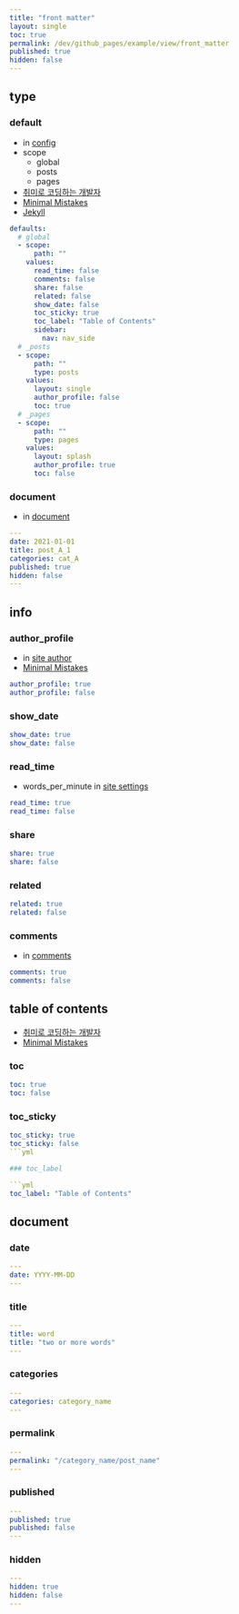 ```yaml
---
title: "front matter"
layout: single
toc: true
permalink: /dev/github_pages/example/view/front_matter
published: true
hidden: false
---
```




## type

### default

- in [config](/dev/github_pages#config)
- scope
  - global
  - posts
  - pages
- [취미로 코딩하는 개발자](https://devinlife.com/howto%20github%20pages/blog-config/#9-_posts-_pages-%EA%B8%B0%EB%B3%B8-%EC%84%A4%EC%A0%95)
- [Minimal Mistakes](https://mmistakes.github.io/minimal-mistakes/docs/configuration/#front-matter-defaults)
- [Jekyll](https://jekyllrb.com/docs/configuration/front-matter-defaults/)

```yml
defaults:
  # global
  - scope:
      path: ""
    values:
      read_time: false
      comments: false
      share: false
      related: false
      show_date: false
      toc_sticky: true
      toc_label: "Table of Contents"
      sidebar:
        nav: nav_side
  # _posts
  - scope:
      path: ""
      type: posts
    values:
      layout: single
      author_profile: false
      toc: true
  # _pages
  - scope:
      path: ""
      type: pages
    values:
      layout: splash
      author_profile: true
      toc: false
```

### document

- in [document](/dev/github_pages#document)

```yml
---
date: 2021-01-01
title: post_A_1
categories: cat_A
published: true
hidden: false
---
```



## info

### author_profile

- in [site author](/dev/github_pages/example/config/setting/info#site-author)
- [Minimal Mistakes](https://mmistakes.github.io/minimal-mistakes/docs/layouts/#author-profile)

```yml
author_profile: true
author_profile: false
```

### show_date

```yml
show_date: true
show_date: false
```

### read_time

- words_per_minute in [site settings](/dev/github_pages/example/config/setting/info#site-settings)

```yml
read_time: true
read_time: false
```

### share

```yml
share: true
share: false
```

### related

```yml
related: true
related: false
```

### comments

- in [comments](/dev/github_pages/example/config/setting/tool#comments)

```yml
comments: true
comments: false
```



## table of contents

- [취미로 코딩하는 개발자](https://devinlife.com/howto%20github%20pages/toc-table/)
- [Minimal Mistakes](https://mmistakes.github.io/minimal-mistakes/docs/layouts/#table-of-contents)

### toc

```yml
toc: true
toc: false
```

### toc_sticky

```yml
toc_sticky: true
toc_sticky: false
```yml

### toc_label

```yml
toc_label: "Table of Contents"
```



## document

### date

```yml
---
date: YYYY-MM-DD
---
```

### title

```yml
---
title: word
title: "two or more words"
---
```

### categories

```yml
---
categories: category_name
---
```

### permalink

```yml
---
permalink: "/category_name/post_name"
---
```

### published

```yml
---
published: true
published: false
---
```

### hidden

```yml
---
hidden: true
hidden: false
---
```
